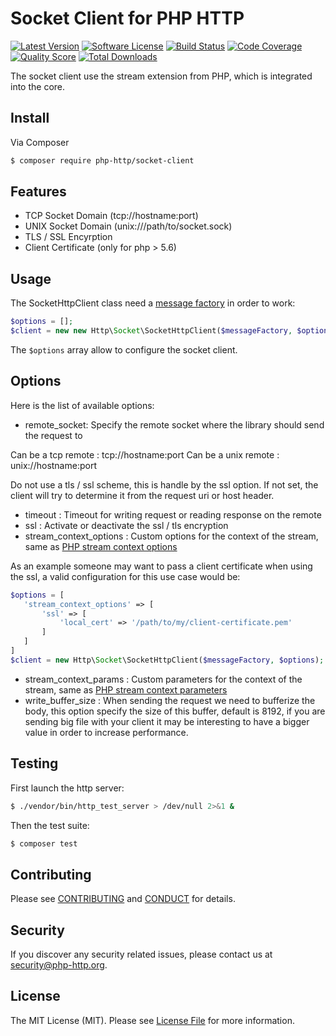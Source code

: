 # Socket Client for PHP HTTP

[![Latest Version](https://img.shields.io/github/release/php-http/socket-client.svg?style=flat-square)](https://github.com/php-http/socket-client/releases)
[![Software License](https://img.shields.io/badge/license-MIT-brightgreen.svg?style=flat-square)](LICENSE)
[![Build Status](https://img.shields.io/travis/php-http/socket-client.svg?style=flat-square)](https://travis-ci.org/php-http/socket-client)
[![Code Coverage](https://img.shields.io/scrutinizer/coverage/g/php-http/socket-client.svg?style=flat-square)](https://scrutinizer-ci.com/g/php-http/socket-client)
[![Quality Score](https://img.shields.io/scrutinizer/g/php-http/socket-client.svg?style=flat-square)](https://scrutinizer-ci.com/g/php-http/socket-client)
[![Total Downloads](https://img.shields.io/packagist/dt/php-http/socket-client.svg?style=flat-square)](https://packagist.org/packages/php-http/socket-client)

The socket client use the stream extension from PHP, which is integrated into the core.

## Install

Via Composer

``` bash
$ composer require php-http/socket-client
```

## Features

 * TCP Socket Domain (tcp://hostname:port)
 * UNIX Socket Domain (unix:///path/to/socket.sock)
 * TLS / SSL Encyrption
 * Client Certificate (only for php > 5.6)

## Usage

The SocketHttpClient class need a [message factory](https://github.com/php-http/message-factory) in order to work:

```php
$options = [];
$client = new new Http\Socket\SocketHttpClient($messageFactory, $options);
```

The `$options` array allow to configure the socket client.

## Options

Here is the list of available options:

 * remote_socket: Specify the remote socket where the library should send the request to
 
 Can be a tcp remote : tcp://hostname:port
 Can be a unix remote : unix://hostname:port
 
 Do not use a tls / ssl scheme, this is handle by the ssl option.
 If not set, the client will try to determine it from the request uri or host header.
 
 * timeout : Timeout for writing request or reading response on the remote
 * ssl : Activate or deactivate the ssl / tls encryption
 * stream_context_options : Custom options for the context of the stream, same as [PHP stream context options](http://php.net/manual/en/context.php)
 
 As an example someone may want to pass a client certificate when using the ssl, a valid configuration for this
 use case would be:
 
 ```php
 $options = [
    'stream_context_options' => [
        'ssl' => [
            'local_cert' => '/path/to/my/client-certificate.pem'
        ]
    ]
 ]
 $client = new Http\Socket\SocketHttpClient($messageFactory, $options);
 ```

 * stream_context_params : Custom parameters for the context of the stream, same as [PHP stream context parameters](http://php.net/manual/en/context.params.php)
 * write_buffer_size : When sending the request we need to bufferize the body, this option specify the size of this buffer, default is 8192,
 if you are sending big file with your client it may be interesting to have a bigger value in order to increase performance.

## Testing

First launch the http server:

```bash
$ ./vendor/bin/http_test_server > /dev/null 2>&1 &
```

Then the test suite:

``` bash
$ composer test
```


## Contributing

Please see [CONTRIBUTING](CONTRIBUTING.md) and [CONDUCT](CONDUCT.md) for details.


## Security

If you discover any security related issues, please contact us at [security@php-http.org](mailto:security@php-http.org).


## License

The MIT License (MIT). Please see [License File](LICENSE) for more information.
